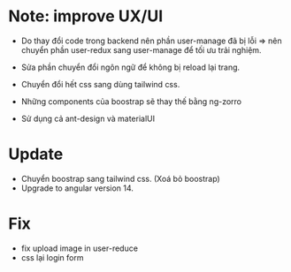 # Note: improve UX/UI

- Do thay đổi code trong backend nên phần user-manage đã bị lỗi => nên chuyển phần user-redux sang user-manage để tối ưu trải nghiệm.

- Sửa phần chuyển đổi ngôn ngữ để không bị reload lại trang.

- Chuyển đổi hết css sang dùng tailwind css.

- Những components của boostrap sẽ thay thế bằng ng-zorro

- Sử dụng cả ant-design và materialUI

# Update

- Chuyển boostrap sang tailwind css. (Xoá bỏ boostrap)
- Upgrade to angular version 14.

# Fix

- fix upload image in user-reduce
- css lại login form

